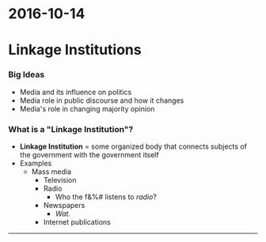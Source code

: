 # 2016-10-14

# Linkage Institutions

### Big Ideas
- Media and its influence on politics
- Media role in public discourse and how it changes
- Media's role in changing majority opinion

### What is a "Linkage Institution"?
- **Linkage Institution** = some organized body that connects subjects of the government with the government itself
- Examples
    * Mass media
        + Television
        + Radio
            - Who the f&%# listens to *radio*?
        + Newspapers
            - *Wat.*
        + Internet publications


---


